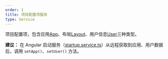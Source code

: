 ```yaml
---
order: 1
title: 项目配置项服务
type: Service
---
```


项目配置项，包含应用[App](https://github.com/cipchk/delon/blob/master/packages/theme/src/services/settings/interface.ts#L1)、布局[Layout](https://github.com/cipchk/delon/blob/master/packages/theme/src/services/settings/interface.ts#L15)、用户信息[User](https://github.com/cipchk/delon/blob/master/packages/theme/src/services/settings/interface.ts#L8)三种类型。

**建议：** 在 Angular 启动服务（[startup.service.ts](https://github.com/cipchk/ng-alain/blob/master/src/app/core/startup/startup.service.ts)）从远程获取到应用、用户数据后，调用 `setApp()`、`setUser()` 方法。
